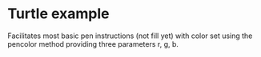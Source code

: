 # Turtle example

Facilitates most basic pen instructions (not fill yet) with color set using the pencolor method providing three parameters r, g, b.





